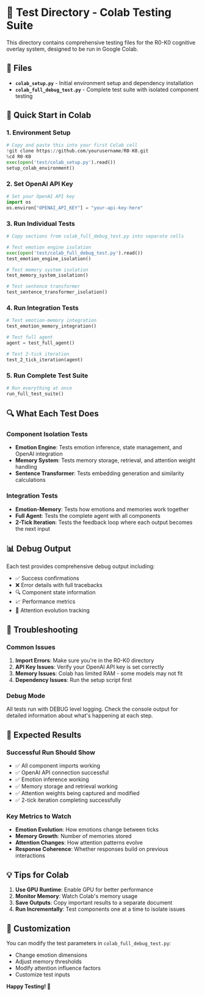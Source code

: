 # 🧪 Test Directory - Colab Testing Suite

This directory contains comprehensive testing files for the R0-K0 cognitive overlay system, designed to be run in Google Colab.

## 📁 Files

- **`colab_setup.py`** - Initial environment setup and dependency installation
- **`colab_full_debug_test.py`** - Complete test suite with isolated component testing

## 🚀 Quick Start in Colab

### 1. **Environment Setup**
```python
# Copy and paste this into your first Colab cell
!git clone https://github.com/yourusername/R0-K0.git
%cd R0-K0
exec(open('test/colab_setup.py').read())
setup_colab_environment()
```

### 2. **Set OpenAI API Key**
```python
# Set your OpenAI API key
import os
os.environ["OPENAI_API_KEY"] = "your-api-key-here"
```

### 3. **Run Individual Tests**
```python
# Copy sections from colab_full_debug_test.py into separate cells

# Test emotion engine isolation
exec(open('test/colab_full_debug_test.py').read())
test_emotion_engine_isolation()

# Test memory system isolation
test_memory_system_isolation()

# Test sentence transformer
test_sentence_transformer_isolation()
```

### 4. **Run Integration Tests**
```python
# Test emotion-memory integration
test_emotion_memory_integration()

# Test full agent
agent = test_full_agent()

# Test 2-tick iteration
test_2_tick_iteration(agent)
```

### 5. **Run Complete Test Suite**
```python
# Run everything at once
run_full_test_suite()
```

## 🔍 What Each Test Does

### **Component Isolation Tests**
- **Emotion Engine**: Tests emotion inference, state management, and OpenAI integration
- **Memory System**: Tests memory storage, retrieval, and attention weight handling
- **Sentence Transformer**: Tests embedding generation and similarity calculations

### **Integration Tests**
- **Emotion-Memory**: Tests how emotions and memories work together
- **Full Agent**: Tests the complete agent with all components
- **2-Tick Iteration**: Tests the feedback loop where each output becomes the next input

## 📊 Debug Output

Each test provides comprehensive debug output including:
- ✅ Success confirmations
- ❌ Error details with full tracebacks
- 🔍 Component state information
- 📈 Performance metrics
- 🧠 Attention evolution tracking

## 🚨 Troubleshooting

### **Common Issues**
1. **Import Errors**: Make sure you're in the R0-K0 directory
2. **API Key Issues**: Verify your OpenAI API key is set correctly
3. **Memory Issues**: Colab has limited RAM - some models may not fit
4. **Dependency Issues**: Run the setup script first

### **Debug Mode**
All tests run with DEBUG level logging. Check the console output for detailed information about what's happening at each step.

## 🎯 Expected Results

### **Successful Run Should Show**
- ✅ All component imports working
- ✅ OpenAI API connection successful
- ✅ Emotion inference working
- ✅ Memory storage and retrieval working
- ✅ Attention weights being captured and modified
- ✅ 2-tick iteration completing successfully

### **Key Metrics to Watch**
- **Emotion Evolution**: How emotions change between ticks
- **Memory Growth**: Number of memories stored
- **Attention Changes**: How attention patterns evolve
- **Response Coherence**: Whether responses build on previous interactions

## 💡 Tips for Colab

1. **Use GPU Runtime**: Enable GPU for better performance
2. **Monitor Memory**: Watch Colab's memory usage
3. **Save Outputs**: Copy important results to a separate document
4. **Run Incrementally**: Test components one at a time to isolate issues

## 🔧 Customization

You can modify the test parameters in `colab_full_debug_test.py`:
- Change emotion dimensions
- Adjust memory thresholds
- Modify attention influence factors
- Customize test inputs

**Happy Testing! 🎉**

